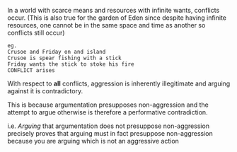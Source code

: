 In a world with scarce means and resources with infinite wants, conflicts occur. 
(This is also true for the garden of Eden since despite having infinite resources, one cannot be in the same space and time as another so conflicts still occur)
```
eg.
Crusoe and Friday on and island
Crusoe is spear fishing with a stick
Friday wants the stick to stoke his fire
CONFLICT arises
```

With respect to **all** conflicts, aggression is inherently illegitimate and arguing against it is contradictory.

This is because argumentation presupposes non-aggression and the attempt to argue otherwise is therefore a performative contradiction. 

i.e. _Arguing_ that argumentation does not presuppose non-aggression precisely proves that arguing must in fact presuppose non-aggression because you are arguing which is not an aggressive action
